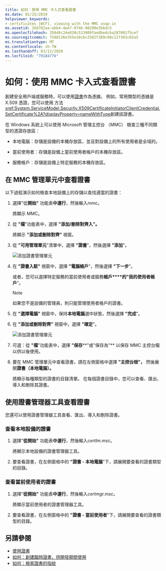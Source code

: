```yaml
---
title: 如何：使用 MMC 卡入式查看證書
ms.date: 02/25/2019
helpviewer_keywords:
- certificates [WCF], viewing with the MMC snap-in
ms.assetid: 2b8782aa-ebb4-4ee7-974b-90299e356dc5
ms.openlocfilehash: 35048c24e838c513909fae8bedcba287001f5cef
ms.sourcegitcommit: 7588136e355e10cbc2582f389c90c127363c02a5
ms.translationtype: MT
ms.contentlocale: zh-TW
ms.lasthandoff: 03/12/2020
ms.locfileid: "79184776"
---
```

# <a name="how-to-view-certificates-with-the-mmc-snap-in"></a>如何：使用 MMC 卡入式查看證書
創建安全用戶端或服務時，可以使用[證書](working-with-certificates.md)作為憑據。 例如，常用類型的憑據是 X.509 憑證，您可以使用 方法<xref:System.ServiceModel.Security.X509CertificateInitiatorClientCredential.SetCertificate%2A?displayProperty=nameWithType>創建該證書。

在 Windows 系統上可以使用 Microsoft 管理主控台 （MMC） 檢查三種不同類型的憑證存放區：

- 本地電腦：存儲是設備的本機存放區，並且對設備上的所有使用者是全域的。

- 當前使用者：存儲是設備上當前使用者帳戶的本機存放區。

- 服務帳戶：存儲是設備上特定服務的本機存放區。

## <a name="view-certificates-in-the-mmc-snap-in"></a>在 MMC 管理單元中查看證書

以下過程演示如何檢查本地設備上的存儲以查找適當的證書：
  
1. 選擇"從**開始"** 功能表**中運行**，然後輸入*mmc*。

    將顯示 MMC。
  
2. 從 **"檔**"功能表中，選擇 **"添加/刪除對齊入"。**

    將顯示 **"添加或刪除對齊"** 視窗。
  
3. 從 **"可用管理單元**"清單中，選擇 **"證書**"，然後選擇 **"添加**"。  

    ![添加證書管理單元](./media/mmc-add-certificate-snap-in.png)
  
4. 在 **"證書入駐"** 視窗中，選擇 **"電腦帳戶**"，然後選擇 **"下一步**"。
  
    或者，您可以選擇特定服務的當前使用者或服務**帳戶****的"我的使用者帳戶**"。

    > [!NOTE]
    > 如果您不是設備的管理員，則只能管理使用者帳戶的證書。
  
5. 在 **"選擇電腦"** 視窗中，保持**本地電腦**選中狀態，然後選擇 **"完成**"。  
  
6. 在 **"添加或刪除對齊"** 視窗中，選擇 **"確定**"。  
  
    ![添加證書管理單元](./media/mmc-certificate-snap-in-selected.png)

7. 可選：從 **"檔**"功能表中，選擇 **"保存****"或"保存為"** 以保存 MMC 主控台檔以供以後使用。  

8. 要在 MMC 管理單元中查看證書，請在左側窗格中選擇 **"主控台根"，** 然後展開**證書（本地電腦）。**

    將顯示每種類型的證書的目錄清單。 在每個證書目錄中，您可以查看、匯出、導入和刪除其證書。

## <a name="view-certificates-with-the-certificate-manager-tool"></a>使用證書管理器工具查看證書

您還可以使用證書管理器工具查看、匯出、導入和刪除證書。

### <a name="to-view-certificates-for-the-local-device"></a>查看本地設備的證書

1. 選擇"**從開始"** 功能表**中運行**，然後輸入*certlm.msc*。

    將顯示本地設備的證書管理器工具。
  
2. 要查看證書，在左側窗格中的 **"證書 - 本地電腦**"下，請展開要查看的證書類型的目錄。

### <a name="to-view-certificates-for-the-current-user"></a>查看當前使用者的證書

1. 選擇"**從開始"** 功能表**中運行**，然後輸入*certmgr.msc*。

    將顯示當前使用者的證書管理器工具。
  
2. 要查看證書，在左側窗格中的 **"證書 - 當前使用者**"下，請展開要查看的證書類型的目錄。

## <a name="see-also"></a>另請參閱

- [使用證書](working-with-certificates.md)
- [如何：創建臨時證書，供開發期間使用](how-to-create-temporary-certificates-for-use-during-development.md)
- [如何：檢索證書的指紋](how-to-retrieve-the-thumbprint-of-a-certificate.md)
